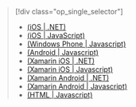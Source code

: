 > [!div class="op_single_selector"]
>- [(iOS | .NET)](../articles/mobile-services/mobile-services-dotnet-backend-ios-get-started-users.md)
>- [(iOS | JavaScript)](../articles/mobile-services/mobile-services-ios-get-started-users.md)
>- [(Windows Phone | Javascript)](../articles/mobile-services/mobile-services-windows-phone-get-started-users.md)
>- [(Android | Javascript)](../articles/mobile-services/mobile-services-android-get-started-users.md)
>- [(Xamarin iOS | .NET)](../articles/mobile-services/mobile-services-dotnet-backend-xamarin-ios-get-started-users.md)
>- [(Xamarin iOS | Javascript)](../articles/mobile-services/partner-xamarin-mobile-services-ios-get-started-users.md)
>- [(Xamarin Android | .NET)](../articles/mobile-services/mobile-services-dotnet-backend-xamarin-android-get-started-users.md)
>- [(Xamarin Android | Javascript)](../articles/mobile-services/partner-xamarin-mobile-services-android-get-started-users.md)
>- [(HTML | Javascript)](../articles/mobile-services/mobile-services-html-get-started-users.md)

<!---HONumber=82-->